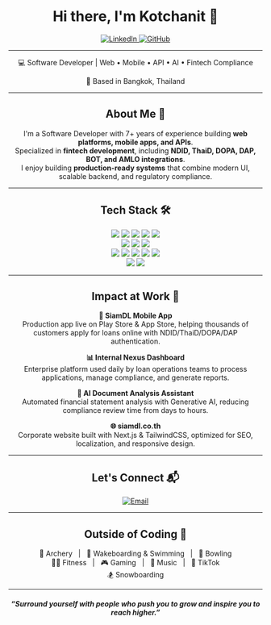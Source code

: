 <h1 align="center">Hi there, I'm Kotchanit 👋</h1>

<p align="center">
  <a href="https://www.linkedin.com/in/kotchanit-emsawat-7926b9215/">
    <img alt="LinkedIn" src="https://img.shields.io/badge/LinkedIn-Connect-blue?style=for-the-badge&logo=linkedin">
  </a>
  <a href="https://github.com/Kotchanit">
    <img alt="GitHub" src="https://img.shields.io/badge/GitHub-Follow-black?style=for-the-badge&logo=github">
  </a>
</p>

---

<p align="center">💻 Software Developer | Web • Mobile • API • AI • Fintech Compliance</p>
<p align="center">📍 Based in Bangkok, Thailand</p>

---

<h2 align="center">About Me 🚀</h2>
<p align="center">
I'm a Software Developer with 7+ years of experience building <b>web platforms, mobile apps, and APIs</b>.<br/>
Specialized in <b>fintech development</b>, including <b>NDID, ThaiD, DOPA, DAP, BOT, and AMLO integrations</b>.<br/>
I enjoy building <b>production-ready systems</b> that combine modern UI, scalable backend, and regulatory compliance.
</p>

---

<h2 align="center">Tech Stack 🛠</h2>
<p align="center">
  <img src="https://img.shields.io/badge/React-61DAFB?style=for-the-badge&logo=react&logoColor=black" />
  <img src="https://img.shields.io/badge/Next.js-000000?style=for-the-badge&logo=next.js&logoColor=white" />
  <img src="https://img.shields.io/badge/Angular-DD0031?style=for-the-badge&logo=angular&logoColor=white" />
  <img src="https://img.shields.io/badge/Vue.js-4FC08D?style=for-the-badge&logo=vue.js&logoColor=white" />
  <img src="https://img.shields.io/badge/TailwindCSS-38B2AC?style=for-the-badge&logo=tailwind-css&logoColor=white" /><br/>
  <img src="https://img.shields.io/badge/React_Native-20232A?style=for-the-badge&logo=react&logoColor=61DAFB" />
  <img src="https://img.shields.io/badge/Expo-000020?style=for-the-badge&logo=expo&logoColor=white" />
  <img src="https://img.shields.io/badge/Swift-FA7343?style=for-the-badge&logo=swift&logoColor=white" /><br/>
  <img src="https://img.shields.io/badge/Node.js-339933?style=for-the-badge&logo=node.js&logoColor=white" />
  <img src="https://img.shields.io/badge/Express.js-000000?style=for-the-badge&logo=express&logoColor=white" />
  <img src="https://img.shields.io/badge/GraphQL-E10098?style=for-the-badge&logo=graphql&logoColor=white" />
  <img src="https://img.shields.io/badge/PostgreSQL-316192?style=for-the-badge&logo=postgresql&logoColor=white" />
  <img src="https://img.shields.io/badge/Sequelize-399AF3?style=for-the-badge&logo=sequelize&logoColor=white" /><br/>
  <img src="https://img.shields.io/badge/Git-F05032?style=for-the-badge&logo=git&logoColor=white" />
  <img src="https://img.shields.io/badge/Agile-2496ED?style=for-the-badge&logo=scrumalliance&logoColor=white" />
</p>

---

<h2 align="center">Impact at Work 🌟</h2>

<p align="center">
  <b>🚀 SiamDL Mobile App</b><br/>
  Production app live on Play Store & App Store, helping thousands of customers apply for loans online with NDID/ThaiD/DOPA/DAP authentication.
</p>

<p align="center">
  <b>📊 Internal Nexus Dashboard</b><br/>
  Enterprise platform used daily by loan operations teams to process applications, manage compliance, and generate reports.
</p>

<p align="center">
  <b>🤖 AI Document Analysis Assistant</b><br/>
  Automated financial statement analysis with Generative AI, reducing compliance review time from days to hours.
</p>

<p align="center">
  <b>🌐 siamdl.co.th</b><br/>
  Corporate website built with Next.js & TailwindCSS, optimized for SEO, localization, and responsive design.
</p>

---

<h2 align="center">Let's Connect 📬</h2>
<p align="center">
  <a href="mailto:kotchanit.e@gmail.com">
    <img src="https://img.shields.io/badge/Email-kotchanit.e%40gmail.com-red?style=for-the-badge&logo=gmail&logoColor=white" alt="Email"/>
  </a>
</p>

---

<h2 align="center">Outside of Coding 🎯</h2>

<p align="center">
🏹 Archery &nbsp; | &nbsp; 🌊 Wakeboarding & Swimming &nbsp; | &nbsp; 🎳 Bowling <br/>
🏋️‍♂️ Fitness &nbsp; | &nbsp; 🎮 Gaming &nbsp; | &nbsp; 🎵 Music &nbsp; | &nbsp; 📱 TikTok <br/>
🏂 Snowboarding  
</p>

---

<h4 align="center"><i>“Surround yourself with people who push you to grow and inspire you to reach higher.”</i></h4>

